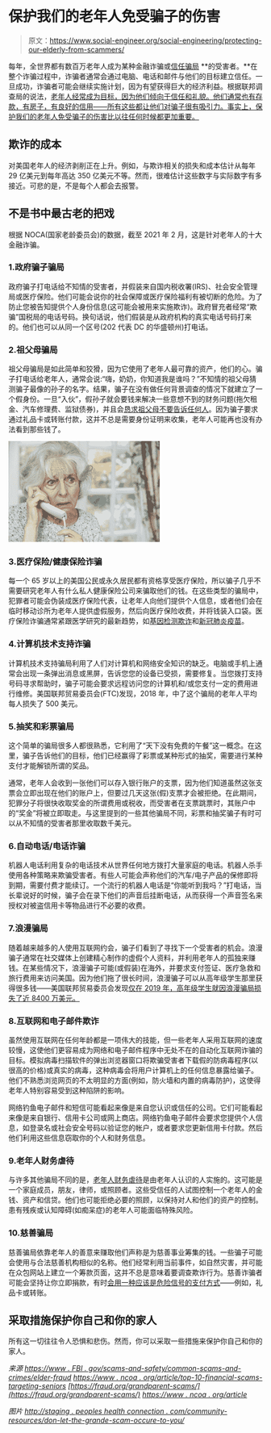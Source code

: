 # 保护我们的老年人免受骗子的伤害

> 原文：<https://www.social-engineer.org/social-engineering/protecting-our-elderly-from-scammers/>

每年，全世界都有数百万老年人成为某种金融诈骗或[信任骗局](https://www.social-engineer.org/framework/general-discussion/real-world-examples/con-men/) **的受害者。**在整个诈骗过程中，诈骗者通常会通过电脑、电话和邮件与他们的目标建立信任。一旦成功，诈骗者可能会继续实施计划，因为有望获得巨大的经济利益。根据联邦调查局的说法，[老年人经常成为目标，因为他们倾向于信任和礼貌。他们通常也有存款，有房子，有良好的信用——所有这些都让他们对骗子很有吸引力。事实上，保护我们的老年人免受骗子的伤害比以往任何时候都更加重要。](https://www.fbi.gov/scams-and-safety/common-scams-and-crimes/elder-fraud)

## 欺诈的成本

对美国老年人的经济剥削正在上升。例如，与欺诈相关的损失和成本估计从每年 29 亿美元到每年高达 350 亿美元不等。然而，很难估计这些数字与实际数字有多接近。可悲的是，不是每个人都会去报警。

## 不是书中最古老的把戏

根据 NOCA(国家老龄委员会)的数据，截至 2021 年 2 月，这是针对老年人的十大金融诈骗。

### 1.政府骗子骗局

政府骗子打电话给不知情的受害者，并假装来自国内税收署(IRS)、社会安全管理局或医疗保险。他们可能会说你的社会保障或医疗保险福利有被切断的危险。为了防止您被告知提供个人身份信息(这可能会被用来实施欺诈)。政府冒充者经常“欺骗”国税局的电话号码。换句话说，他们假装是从政府机构的真实电话号码打来的。他们也可以从同一个区号(202 代表 DC 的华盛顿州)打电话。

### 2.祖父母骗局

祖父母骗局是如此简单和狡猾，因为它使用了老年人最可靠的资产，他们的心。骗子打电话给老年人，通常会说:“嗨，奶奶，你知道我是谁吗？”不知情的祖父母猜测骗子最像的孙子的名字。结果，骗子在没有做任何背景调查的情况下就建立了一个假身份。一旦“入伙”，假孙子就会要钱来解决一些意想不到的财务问题(拖欠租金、汽车修理费、监狱债券)，并且会[恳求祖父母不要告诉任何人](https://fraud.org/grandparent-scams/)。因为骗子要求通过礼品卡或转账付款，这并不总是需要身份证明来收集，老年人可能再也没有办法看到那些钱了。

![](img/6b7ea9a2345ff9229cee8bb33b083d9a.png)

### 3.医疗保险/健康保险诈骗

每一个 65 岁以上的美国公民或永久居民都有资格享受医疗保险，所以骗子几乎不需要研究老年人有什么私人健康保险公司来骗取他们的钱。在这些类型的骗局中，犯罪者可能会伪装成医疗保险代表，让老年人向他们提供个人信息，或者他们会在临时移动诊所为老年人提供虚假服务，然后向医疗保险收费，并将钱装入口袋。医疗保险诈骗通常紧跟医学研究的最新趋势，如[基因检测欺诈](https://www.ncoa.org/article/genetic-testing-fraud-a-concerning-trend-for-seniors)和[新冠肺炎疫苗](https://www.ncoa.org/article/senior-medicare-patrol-warns-of-covid-19-fraud)。

### 4.计算机技术支持诈骗

计算机技术支持骗局利用了人们对计算机和网络安全知识的缺乏。电脑或手机上通常会出现一条弹出消息或黑屏，告诉您您的设备已受损，需要修复。当您拨打支持号码寻求帮助时，骗子可能会要求远程访问您的计算机和/或您支付一定的费用进行维修。美国联邦贸易委员会(FTC)发现，2018 年，中了这个骗局的老年人平均每人损失了 500 美元。

### 5.抽奖和彩票骗局

这个简单的骗局很多人都很熟悉，它利用了“天下没有免费的午餐”这一概念。在这里，骗子告诉他们的目标，他们已经赢得了彩票或某种形式的抽奖，需要进行某种支付才能解锁所谓的奖品。

通常，老年人会收到一张他们可以存入银行账户的支票，因为他们知道虽然这张支票会立即出现在他们的账户上，但要过几天这张(假)支票才会被拒绝。在此期间，犯罪分子将很快收取奖金的所谓费用或税收，而受害者在支票跳票时，其账户中的“奖金”将被立即取走。与这里提到的一些其他骗局不同，彩票和抽奖骗子有时可以从不知情的受害者那里收取数千美元。

### 6.自动电话/电话诈骗

机器人电话利用复杂的电话技术从世界任何地方拨打大量家庭的电话。机器人杀手使用各种策略来欺骗受害者。有些人可能会声称他们的汽车/电子产品的保修即将到期，需要付费才能续订。一个流行的机器人电话是“你能听到我吗？”打电话，当长辈说好的时候，骗子会在录下他们的声音后挂断电话，从而获得一个声音签名来授权对被盗信用卡等物品进行不必要的收费。

### 7.浪漫骗局

随着越来越多的人使用互联网约会，骗子们看到了寻找下一个受害者的机会。浪漫骗子通常在社交媒体上创建精心制作的虚假个人资料，并利用老年人的孤独来赚钱。在某些情况下，浪漫骗子可能(或假装)在海外，并要求支付签证、医疗急救和旅行费用来访问美国。因为他们拖了很长时间，浪漫骗子可以从高年级学生那里获得很多钱——美国联邦贸易委员会发现[仅在 2019 年，高年级学生就因浪漫骗局损失了近 8400 万美元。](https://www.ftc.gov/system/files/documents/reports/protecting-older-consumers-2019-2020-report-federal-trade-commission/p144400_protecting_older_adults_report_2020.pdf)

### 8.互联网和电子邮件欺诈

虽然使用互联网在任何年龄都是一项伟大的技能，但一些老年人采用互联网的速度较慢，这使他们更容易成为网络和电子邮件程序中无处不在的自动化互联网诈骗的目标。模拟病毒扫描软件的弹出浏览器窗口将欺骗受害者下载假的防病毒程序(以很高的价格)或真实的病毒，这种病毒会将用户计算机上的任何信息暴露给骗子。他们不熟悉浏览网页的不太明显的方面(例如，防火墙和内置的病毒防护)，这使得老年人特别容易受到这种陷阱的影响。

网络钓鱼电子邮件和短信可能看起来像是来自您认识或信任的公司。它们可能看起来像是来自银行、信用卡公司或网上商店。网络钓鱼电子邮件会要求您提供个人信息，如登录名或社会安全号码以验证您的帐户，或者要求您更新信用卡付款。然后他们利用这些信息窃取你的个人和财务信息。

### 9.老年人财务虐待

与许多其他骗局不同的是，[老年人财务虐待](https://www.aba.com/advocacy/community-programs/consumer-resources/protect-your-money/elderly-financial-abuse)是由老年人认识的人实施的。这可能是一个家庭成员，朋友，律师，或照顾者。这些受信任的人试图控制一个老年人的金钱、资产和信贷。他们也可能拒绝必要的照顾，以保持对人和他们的资产的控制。患有残疾或认知障碍(如痴呆症)的老年人可能面临特殊风险。

### 10.慈善骗局

慈善骗局依靠老年人的善意来赚取他们声称是为慈善事业筹集的钱。一些骗子可能会使用与合法慈善机构相似的名称。他们经常利用当前事件，如自然灾害，并可能在众包网站上建立一个筹款页面，这并不总是意味着要调查欺诈行为。慈善诈骗者可能会坚持让你立即捐款，有时[会用一种应该是危险信号的支付方式](https://www.consumer.ftc.gov/features/how-donate-wisely-and-avoid-charity-scams)——例如，礼品卡或转账。

## 采取措施保护你自己和你的家人

所有这一切往往令人恐惧和悲伤。然而，你可以采取一些措施来保护你自己和你的家人。

*来源*
*[https://www . FBI . gov/scams-and-safety/common-scams-and-crimes/elder-fraud](https://www.fbi.gov/scams-and-safety/common-scams-and-crimes/elder-fraud)*
*[https://www . ncoa . org/article/top-10-financial-scams-targeting-seniors](https://www.ncoa.org/article/top-10-financial-scams-targeting-seniors)*
*[https://fraud.org/grandparent-scams/](https://fraud.org/grandparent-scams/)*
*[https://www . ncoa . org/article](https://www.ncoa.org/article/genetic-testing-fraud-a-concerning-trend-for-seniors)*

*图片*
[*http://staging . peoples health connection . com/community-resources/don-let-the-grande-scam-occure-to-you/*](http://staging.peopleshealthconnection.com/community-resources/dont-let-the-grandparent-scam-happen-to-you/)